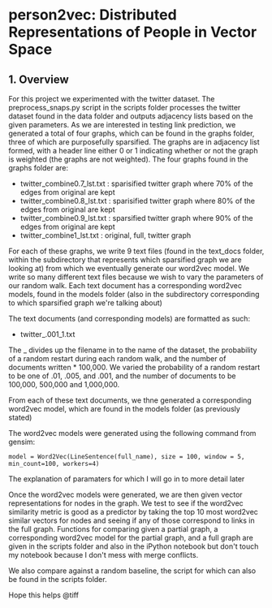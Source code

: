 # person2vec: Distributed Representations of People in Vector Space 

## 1. Overview 

For this project we experimented with the twitter dataset. The preprocess\_snaps.py script in the scripts folder 
processes the twitter dataset found in the data folder and outputs adjacency lists based on the given 
parameters. As we are interested in testing link prediction, we generated a total of four graphs, which 
can be found in the graphs folder, three of which are purposefully sparsified. The graphs are in 
adjacency list formed, with a header line either 0 or 1 indicating whether or not the graph is weighted 
(the graphs are not weighted). The four graphs found in the graphs folder are: 

* twitter\_combine0.7\_lst.txt : sparisified twitter graph where 70% of the edges from original are kept
* twitter\_combine0.8\_lst.txt : sparisified twitter graph where 80% of the edges from original are kept
* twitter\_combine0.9\_lst.txt : sparsified twitter graph where 90% of the edges from original are kept
* twitter\_combine1\_lst.txt : original, full, twitter graph 

For each of these graphs, we write 9 text files (found in the text\_docs folder, within the subdirectory
that represents which sparsified graph we are looking at) from which we eventually
generate our word2vec model. We write so many different text files because we wish to vary the parameters 
of our random walk. Each text document has a corresponding word2vec models, found in the models folder (also
in the subdirectory corresponding to which sparsified graph we're talking about) 

The text documents (and corresponding models) are formatted as such: 

* twitter\_.001\_1.txt

The _ divides up the filename in to the name of the dataset, the probability of a random restart during
each random walk, and the number of documents written * 100,000. We varied the probability of 
a random restart to be one of .01, .005, and .001, and the number of documents to be 100,000, 500,000
and 1,000,000. 

From each of these text documents, we thne generated a corresponding word2vec model, which are found
in the models folder (as previously stated) 

The word2vec models were generated using the following command from gensim: 

    model = Word2Vec(LineSentence(full_name), size = 100, window = 5, min_count=100, workers=4)

The explanation of paramaters for which I will go in to more detail later

Once the word2vec models were generated, we are then given vector representations for nodes in the graph. 
We test to see if the word2vec similarity metric is good as a predictor by taking the top 10 most
word2vec similar vectors for nodes and seeing if any of those correspond to links in the full graph. 
Functions for comparing given a partial graph, a corresponding word2vec model for the partial graph, 
and a full graph are given in the scripts folder and also in the iPython notebook but don't touch my 
notebook because I don't mess with merge conflicts. 

We also compare against a random baseline, the script for which can also be found in the scripts folder. 


Hope this helps @tiff

